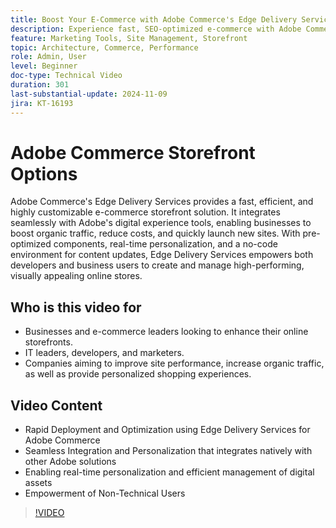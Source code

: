 ```yaml
---
title: Boost Your E-Commerce with Adobe Commerce's Edge Delivery Services
description: Experience fast, SEO-optimized e-commerce with Adobe Commerce. Boost traffic, save costs, and easily manage your storefront with Edge Delivery Services.
feature: Marketing Tools, Site Management, Storefront
topic: Architecture, Commerce, Performance
role: Admin, User
level: Beginner
doc-type: Technical Video
duration: 301
last-substantial-update: 2024-11-09
jira: KT-16193
---
```


# Adobe Commerce Storefront Options

Adobe Commerce's Edge Delivery Services provides a fast, efficient, and highly customizable e-commerce storefront solution.
It integrates seamlessly with Adobe's digital experience tools, enabling businesses to boost organic traffic, reduce costs, and quickly launch new sites. With pre-optimized components, real-time personalization, and a no-code environment for content updates, Edge Delivery Services empowers both developers and business users to create and manage high-performing, visually appealing online stores.

## Who is this video for

- Businesses and e-commerce leaders looking to enhance their online storefronts.
- IT leaders, developers, and marketers.
- Companies aiming to improve site performance, increase organic traffic, as well as provide personalized shopping experiences.

## Video Content
 
- Rapid Deployment and Optimization using Edge Delivery Services for Adobe Commerce
- Seamless Integration and Personalization that integrates natively with other Adobe solutions
- Enabling real-time personalization and efficient management of digital assets
- Empowerment of Non-Technical Users

>[!VIDEO](https://video.tv.adobe.com/v/3431725?learn=on)
